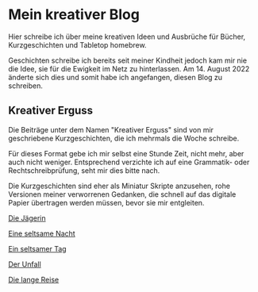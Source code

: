 # Mein kreativer Blog

Hier schreibe ich über meine kreativen Ideen und Ausbrüche für Bücher, Kurzgeschichten und Tabletop homebrew.

Geschichten schreibe ich bereits seit meiner Kindheit jedoch kam mir nie die Idee, sie für die Ewigkeit im Netz zu hinterlassen. Am 14. August 2022 änderte sich dies und somit habe ich angefangen, diesen Blog zu schreiben.

## Kreativer Erguss

Die Beiträge unter dem Namen "Kreativer Erguss" sind von mir geschriebene Kurzgeschichten, die ich mehrmals die Woche schreibe.

Für dieses Format gebe ich mir selbst eine Stunde Zeit, nicht mehr, aber auch nicht weniger. Entsprechend verzichte ich auf eine Grammatik- oder Rechtschreibprüfung, seht mir dies bitte nach.

Die Kurzgeschichten sind eher als Miniatur Skripte anzusehen, rohe Versionen meiner verworrenen Gedanken, die schnell auf das digitale Papier übertragen werden müssen, bevor sie mir entgleiten.

[Die Jägerin](./kreativerErguss/erguss1.md)

[Eine seltsame Nacht](./kreativerErguss/erguss2.md)

[Ein seltsamer Tag](./kreativerErguss/erguss3.md)

[Der Unfall](./kreativerErguss/erguss4.md)

[Die lange Reise](./kreativerErguss/erguss5.md)
